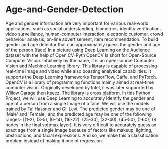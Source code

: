 # Age-and-Gender-Detection
Age and gender information are very important for various real-world applications, such as social understanding, biometrics, identity verification, video surveillance, human-computer interaction, electronic customer, crowd behaviour analysis, on-line advertisement, item recommendation. To build gender and age detector that can approximately guess the gender and age of the person (face) In a picture using Deep Learning on the Audience dataset with the help of Open CV-Pyth
OpenCV Is short for Open-Source Computer Vision. Intuitively by the name, it is an open-source Computer Vision and Machine Learning library. This library is capable of processing real-time Image and video while also boasting analytical capabilities. It supports the Deep Learning frameworks TensorFlow, Caffe, and PyTorch. OpenCV is a library of programming functions mainly aimed at real-time computer vision. Originally developed by Intel, it was later supported by Willow Garage then Itseez. The library is cross platform.
In this Python Project, we will use Deep Learning to accurately Identify the gender and age of a person from a single Image of a face. We will use the models trained by Tal Hassner and GIl Levi. The predicted gender may be one of 'Male' and 'Female', and the predicted age may be one of the following ranges- [(1-2), (3-5), (6-14), (16-22), (25-30), (32-40), (45-50), (>60)]  (8 nodes in the final softmax layer). It is very difficult to accurately guess an exact age from a single image because of factors like makeup, lighting, obstructions, and facial expressions. And so, we make this a classification problem instead of making it one of regression. 
